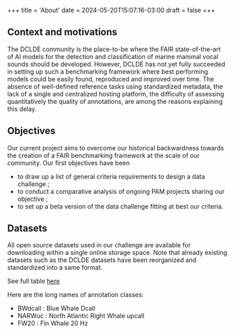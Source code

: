 +++
title = 'About'
date = 2024-05-20T15:07:16-03:00
draft = false
+++

## Context and motivations

The DCLDE community is the place-to-be where the FAIR state-of-the-art of AI models for the detection and classification of marine mammal vocal sounds should be developed. However, DCLDE has not yet fully succeeded in setting up such a benchmarking framework where best performing models could be easily found, reproduced and improved over time. The absence of well-defined reference tasks using standardized metadata, the lack of a single and centralized hosting platform, the difficulty of assessing quantitatively the quality of annotations, are among the reasons explaining this delay.

## Objectives

Our current project aims to overcome our historical backwardness towards the creation of a FAIR benchmarking framework at the scale of our community. Our first objectives have been 
- to draw up a list of general criteria requirements to design a data challenge ;
- to conduct a comparative analysis of ongoing PAM projects sharing our objective ;
- to set up a beta version of the data challenge fitting at best our criteria. 

## Datasets 

All open source datasets used in our challenge are available for downloading within a single online storage space. Note that already existing datasets such as the DCLDE datasets have been reorganized and standardized into a same format.

See full table [here](https://docs.google.com/document/d/1oqLLLQUMhFMrG7XGPaU1I7mO8MDIk9-wt0K-pTAN7GY/edit?usp=sharing)

Here are the long names of annotation classes:
- BWdcall : Blue Whale Dcall
- NARWuc : North Atlantic Right Whale upcall
- FW20 : Fin Whale 20 Hz


